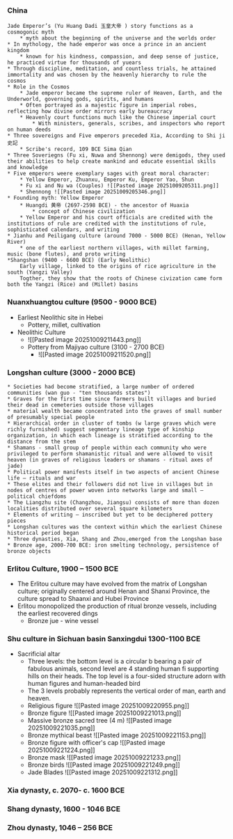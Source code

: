 ### China
	Jade Emperor’s (Yu Huang Dadi 玉皇大帝 ) story functions as a cosmogonic myth
		* myth about the beginning of the universe and the worlds order
	* In mythology, the hade emperor was once a prince in an ancient kingdom
		* known for his kindness, compassion, and deep sense of justice, he practiced virtue for thousands of yuears
	* Through discipline, meditation, and countless trials, he attained immortality and was chosen by the heavenly hierarchy to rule the cosmos
	* Role in the Cosmos
		* Jade emperor became the supreme ruler of Heaven, Earth, and the Underworld, governing gods, spirits, and humans
		* Often portrayed as a majestic figure in imperial robes, reflecting how divine order mirrors early bureaucracy
		* Heavenly court functions much like the Chinese imperial court 
			* With ministers, generals, scribes, and inspectors who report on human deeds
	* Three sovereigns and Five emperors preceded Xia, According to Shi ji 史記 
		* Scribe's record, 109 BCE Sima Qian
	* Three Soveriegns (Fu xi, Nuwa and Shennong) were demigods, they used their abilities to help create mankind and educate essential skills and knowledge
	* Five emperors weere exemplary sages with great moral character: 
		* Yellow Emperor, Zhuanxu, Emperor Ku, Emperor Yao, Shun
		* Fu xi and Nu wa (Couples) ![[Pasted image 20251009205311.png]]
		* Shennong ![[Pasted image 20251009205346.png]]
	* Founding myth: Yellow Emperor
		* Huangdi 黄帝 (2697-2598 BCE) - the ancestor of Huaxia
			* concept of Chinese civilization
		* Yellow Emperor and his court officials are credited with the institutions of rule are credited with the institutions of rule, sophisticated calendars, and writing
	* Jianhu and Peiligang culture (around 7000 - 5000 BCE) (Henan, Yellow River)
		* one of the earliest northern villages, with millet farming, music (bone flutes), and proto writing
	*Shangshan (9400 - 6600 BCE) (Early Neolithic)
		Early village, linked to the origins of rice agriculture in the south (Yangzi Valley)
		Togther, they show that the roots of Chinese civization came form both the Yangzi (Rice) and (Millet) basins

### Nuanxhuangtou culture (9500 - 9000 BCE)
* Earliest Neolithic site in Hebei
	* Pottery, millet, cultivation
* Neolithic Culture
	* ![[Pasted image 20251009211443.png]]
	* Pottery from Majiyao culture (3100 - 2700 BCE)
		* ![[Pasted image 20251009211520.png]]
### Longshan culture (3000 - 2000 BCE)
	* Societies had become stratified, a large number of ordered communities (wan guo - "ten thousands states")
	* Graves for the first time since farmers built villages and buried their dead in cemeteries outside those villages
	* material wealth became concentrated into the graves of small number of presumably special people
	* Hierarchical order in cluster of tombs (w large graves which were richly furnished) suggest segmentary lineage type of kinship organization, in which each lineage is stratified according to the distance from the stem
	* Shamans - small group of people within each community who were privileged to perform shamanistic ritual and were allowed to visit heaven (in graves of religious leaders or shamans - ritual axes of jade)
	* Political power manifests itself in two aspects of ancient Chinese life – rituals and war
	* These elites and their followers did not live in villages but in nodes of centres of power woven into networks large and small – political chiefdoms
	* The Liangzhu site (Changzhou, Jiangsu) consists of more than dozen localities distributed over several square kilometers 
	* Elements of writing – inscribed but yet to be deciphered pottery pieces
	* Longshan cultures was the context within which the earliest Chinese historical period began
	* Three dynasties, Xia, Shang and Zhou,emerged from the Longshan base
	* Bronze age, 2000-700 BCE: iron smelting technology, persistence of bronze objects

### Erlitou Culture, 1900 – 1500 BCE
* The Erlitou culture may have evolved from the matrix of Longshan culture; originally centered around Henan and Shanxi Province, the culture spread to Shaanxi and Hubei Province 
* Erlitou monopolized the production of ritual bronze vessels, including the earliest recovered dings
	* Bronze jue - wine vessel

### Shu culture in Sichuan basin Sanxingdui 1300-1100 BCE
* Sacrificial altar
	* Three levels: 
		  the bottom level is a circular b bearing a pair of fabulous animals,
		  second level are 4 standing human fi supporting hills on their heads.
		  The top level is a four-sided structure adorn with human figures and human-headed bird
	* The 3 levels probably represents the vertical order of man, earth and heaven.
	* Religious figure  ![[Pasted image 20251009220955.png]]
	* Bronze figure  ![[Pasted image 20251009221013.png]]
	* Massive bronze sacred tree (4 m) ![[Pasted image 20251009221035.png]]
	* Bronze mythical beast ![[Pasted image 20251009221153.png]]
	* Bronze figure with officer's cap ![[Pasted image 20251009221224.png]]
	* Bronze mask ![[Pasted image 20251009221233.png]]
	* Bronze birds ![[Pasted image 20251009221249.png]]
	* Jade Blades ![[Pasted image 20251009221312.png]]

### Xia dynasty, c. 2070- c. 1600 BCE

### Shang dynasty, 1600 - 1046 BCE

### Zhou dynasty, 1046 – 256 BCE

